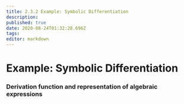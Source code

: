```yaml
---
title: 2.3.2 Example: Symbolic Differentiation
description: 
published: true
date: 2020-08-24T01:32:28.696Z
tags: 
editor: markdown
---
```


# Example: Symbolic Differentiation



### Derivation function and representation of algebraic expressions